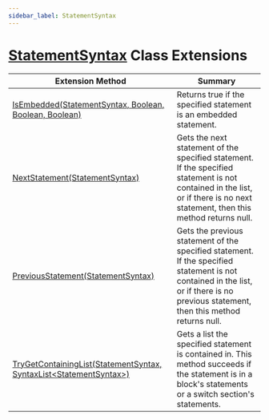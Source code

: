 ```yaml
---
sidebar_label: StatementSyntax
---
```


# [StatementSyntax](https://docs.microsoft.com/en-us/dotnet/api/microsoft.codeanalysis.csharp.syntax.statementsyntax) Class Extensions

| Extension Method | Summary |
| ---------------- | ------- |
| [IsEmbedded(StatementSyntax, Boolean, Boolean, Boolean)](../../../../Roslynator/CSharp/SyntaxExtensions/IsEmbedded/index.md) | Returns true if the specified statement is an embedded statement\. |
| [NextStatement(StatementSyntax)](../../../../Roslynator/CSharp/SyntaxExtensions/NextStatement/index.md) | Gets the next statement of the specified statement\. If the specified statement is not contained in the list, or if there is no next statement, then this method returns null\. |
| [PreviousStatement(StatementSyntax)](../../../../Roslynator/CSharp/SyntaxExtensions/PreviousStatement/index.md) | Gets the previous statement of the specified statement\. If the specified statement is not contained in the list, or if there is no previous statement, then this method returns null\. |
| [TryGetContainingList(StatementSyntax, SyntaxList&lt;StatementSyntax&gt;)](../../../../Roslynator/CSharp/SyntaxExtensions/TryGetContainingList/index.md) | Gets a list the specified statement is contained in\. This method succeeds if the statement is in a block's statements or a switch section's statements\. |

